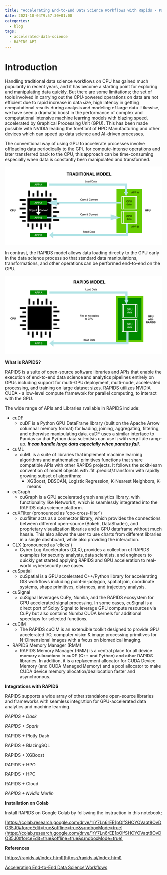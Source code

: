 ```yaml
---
title: "Accelerating End-to-End Data Science Workflows with Rapids - Part 1"
date: 2021-10-04T9:57:30+01:00
categories:
  - blog
tags:
  - accelerated-data-science
  - RAPIDS API
---
```


# Introduction
Handling traditional data science workflows on CPU has gained much popularity in recent years, and it has become a starting point for exploring and manipulating data quickly. But there are some limitations; the set of tools involved in carrying out the CPU-powered operations on data are not efficient due to rapid increase in data size, high latency in getting computational results during analysis and modeling of large data. Likewise, we have seen a dramatic boost in the performance of complex and computational intensive machine learning models with blazing speed, accelerated by Graphical Processing Unit (GPU). This has been made possible with NVIDIA leading the forefront of HPC Manufacturing and other devices which can speed up data science and AI-driven processes.

The conventional way of using GPU to accelerate processes involve offloading data periodically to the GPU for compute-intense operations and later transferred back to the CPU, this approach can be time-consuming especially when data is constantly been manipulated and transformed.

![Traditional Model](/assets/images/trad-model.png)

In contrast, the RAPIDS model allows data loading directly to the GPU early in the data science process so that standard data manipulations, transformations, and other operations can be performed end-to-end on the GPU.

![Rapids Model](/assets/images/rapids-model.png)

**What is RAPIDS?**

RAPIDS is a suite of open-source software libraries and APIs that enable the execution of end-to-end data science and analytics pipelines entirely on GPUs including support for multi-GPU deployment, multi-node, accelerated processing, and training on large dataset sizes. RAPIDS utilizes NVIDIA CUDA - a low-level compute framework for parallel computing, to interact with the GPU.

The wide range of APIs and Libraries available in RAPIDS include:

- [cuDF](https://github.com/rapidsai/cudf)
    - cuDF is a Python GPU DataFrame library (built on the Apache Arrow columnar memory format) for loading, joining, aggregating, filtering, and otherwise manipulating data. cuDF uses a similar interface to Pandas so that Python data scientists can use it with very little ramp-up. ***It can handle large data especially when pandas fail***.
- cuML
    - cuML is a suite of libraries that implement machine learning algorithms and mathematical primitives functions that share compatible APIs with other RAPIDS projects. It follows the sckit-learn convention of model objects with .fit .predict/.transform with rapidly growing subset of algorithms:
        - XGBoost, DBSCAN, Logistic Regression, K-Nearest Neighbors, K-means
- cuGraph
    - cuGraph is a GPU accelerated graph analytics library, with functionality like NetworkX, which is seamlessly integrated into the RAPIDS data science platform.
- cuXFilter (pronounced as 'coo-cross-filter')
    - cuxfilter acts as a connector library, which provides the connections between different open-source (Bokeh, DataShader), and proprietary visualization libraries and a GPU dataframe without much hassle. This also allows the user to use charts from different libraries in a single dashboard, while also providing the interaction.
- CLX (pronounced as 'clicks')
    - Cyber Log Accelerators (CLX), provides a collection of RAPIDS examples for security analysts, data scientists, and engineers to quickly get started applying RAPIDS and GPU acceleration to real-world cybersecurity use cases.
- cuSpatial
    - cuSpatial is a GPU accelerated C++/Python library for accelerating GIS workflows including point-in-polygon, spatial join, coordinate systems, shape primitives, distances, and trajectory analysis.
- cuSignal
    - cuSignal leverages CuPy, Numba, and the RAPIDS ecosystem for GPU accelerated signal processing. In some cases, cuSignal is a direct port of Scipy Signal to leverage GPU compute resources via CuPy but also contains Numba CUDA kernels for additional speedups for selected functions.
- cuCIM
    - The RAPIDS cuCIM is an extensible toolkit designed to provide GPU accelerated I/O, computer vision & image processing primitives for N-Dimensional images with a focus on biomedical imaging.
- RAPIDS Memory Manager (RMM)
    - RAPIDS Memory Manager (RMM) is a central place for all device memory allocations in cuDF (C++ and Python) and other RAPIDS libraries. In addition, it is a replacement allocator for CUDA Device Memory (and CUDA Managed Memory) and a pool allocator to make CUDA device memory allocation/deallocation faster and asynchronous.

**Integrations with RAPIDS**

RAPIDS supports a wide array of other standalone open-source libraries and frameworks with seamless integration for GPU-accelerated data analytics and machine learning. 

*RAPIDS + Dask*

*RAPIDS + Spark*

RAPIDS + Plotly Dash

RAPIDS + BlazingSQL

RAPIDS + XGBoost

RAPIDS + HPO

RAPIDS + HPC

RAPIDS + Cloud

*RAPIDS + Nvidia Merlin*

**Installation on Colab**

Install RAPIDS on Google Colab by following the instruction in this notebook;

[https://colab.research.google.com/drive/1rY7Ln6rEE1pOlfSHCYOVaqt8OvDO35J0#forceEdit=true&offline=true&sandboxMode=true](https://colab.research.google.com/drive/1rY7Ln6rEE1pOlfSHCYOVaqt8OvDO35J0#forceEdit=true&offline=true&sandboxMode=true)

**References**

[https://rapids.ai/index.html](https://rapids.ai/index.html)

[Accelerating End-to-End Data Science Workflows](https://courses.nvidia.com/courses/course-v1:DLI+S-DS-01+V1/about)